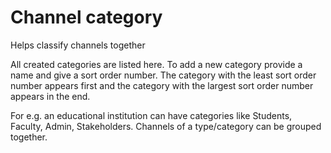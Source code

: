 
# Channel category
Helps classify channels together

All created categories are listed here. To add a new category provide a name and give a sort order number. 
The category with the least sort order number appears first and the category with the largest sort order number appears in the end.

For e.g. an educational institution can have categories like Students, Faculty, Admin, Stakeholders. Channels of a type/category can be grouped together. 
<!--stackedit_data:
eyJoaXN0b3J5IjpbMjA0MDEzNjkyNF19
-->